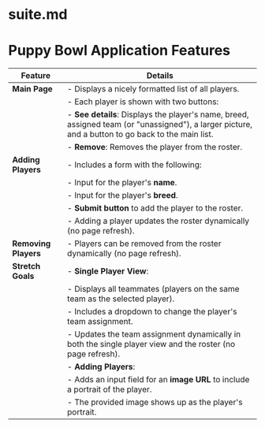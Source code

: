 # suite.md

# Puppy Bowl Application Features

| **Feature**               | **Details**                                                                                                                                                              |
|---------------------------|--------------------------------------------------------------------------------------------------------------------------------------------------------------------------|
| **Main Page**             | - Displays a nicely formatted list of all players.                                                                                                                      |
|                           | - Each player is shown with two buttons:                                                                                                                                |
|                           |   - **See details**: Displays the player's name, breed, assigned team (or "unassigned"), a larger picture, and a button to go back to the main list.                     |
|                           |   - **Remove**: Removes the player from the roster.                                                                                                                     |
| **Adding Players**        | - Includes a form with the following:                                                                                                                                   |
|                           |   - Input for the player's **name**.                                                                                                                                    |
|                           |   - Input for the player's **breed**.                                                                                                                                   |
|                           |   - **Submit button** to add the player to the roster.                                                                                                                  |
|                           | - Adding a player updates the roster dynamically (no page refresh).                                                                                                     |
| **Removing Players**      | - Players can be removed from the roster dynamically (no page refresh).                                                                                                 |
| **Stretch Goals**         | - **Single Player View**:                                                                                                                                                |
|                           |   - Displays all teammates (players on the same team as the selected player).                                                                                           |
|                           |   - Includes a dropdown to change the player's team assignment.                                                                                                         |
|                           |   - Updates the team assignment dynamically in both the single player view and the roster (no page refresh).                                                            |
|                           | - **Adding Players**:                                                                                                                                                   |
|                           |   - Adds an input field for an **image URL** to include a portrait of the player.                                                                                        |
|                           |   - The provided image shows up as the player's portrait.                                                                                                               |
